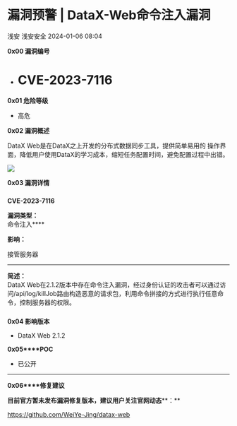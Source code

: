 #  漏洞预警 | DataX-Web命令注入漏洞   
浅安  浅安安全   2024-01-06 08:04  
  
**0x00 漏洞编号**  
- # CVE-2023-7116  
  
**0x01 危险等级**  
- 高危  
  
**0x02 漏洞概述**  
  
DataX Web是在DataX之上开发的分布式数据同步工具，提供简单易用的 操作界面，降低用户使用DataX的学习成本，缩短任务配置时间，避免配置过程中出错。  
  
![](https://mmbiz.qpic.cn/sz_mmbiz_png/7stTqD182SWFYbCV6ahalqIbmBpqPtSenLibKvdjkzULLddByVvPDIcGAnibk4MWcnxa5a1cJR3rQos2jU4FaQLg/640?wx_fmt=png&from=appmsg "")  
  
**0x03 漏洞详情**  
###   
###   
  
**CVE-2023-7116**  
  
**漏洞类型：**  
命令注入****  
  
**影响：**  
  
接管服务器  
  
****  
  
**简述：**  
DataX Web在2.1.2版本中存在命令注入漏洞，经过身份认证的攻击者可以通过访问/api/log/killJob路由构造恶意的请求包，利用命令拼接的方式进行执行任意命令，控制服务器的权限。  
###   
  
**0x04 影响版本**  
- DataX Web 2.1.2  
  
**0x05****POC**  
- 已公开  
  
****  
**0x06****修复建议**  
  
**目前官方暂未发布漏洞修复版本，建议用户关注官网动态****：**  
  
https://github.com/WeiYe-Jing/datax-web  
  
  
  

